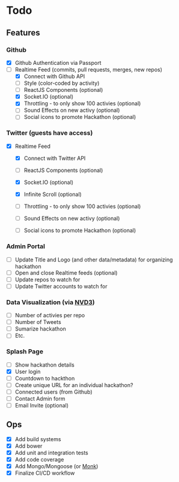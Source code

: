 # Todo

## Features

### Github

- [X] Github Authentication via Passport
- [ ] Realtime Feed (commits, pull requests, merges, new repos)
  - [X] Connect with Github API
  - [ ] Style (color-coded by activity)
  - [ ] ReactJS Components (optional)
  - [X] Socket.IO (optional)
  - [X] Throttling - to only show 100 activies (optional)
  - [ ] Sound Effects on new activy (optional)
  - [ ] Social icons to promote Hackathon (optional)

### Twitter (guests have access)
- [X] Realtime Feed
  - [X] Connect with Twitter API
  - [ ] ReactJS Components (optional)
  - [X] Socket.IO (optional)
  - [X] Infinite Scroll (optional)
  - [ ] Throttling - to only show 100 activies (optional)
  - [ ] Sound Effects on new activy (optional)
  - [ ] Social icons to promote Hackathon (optional)


### Admin Portal
- [ ] Update Title and Logo (and other data/metadata) for organizing hackathon
- [ ] Open and close Realtime feeds (optional)
- [ ] Update repos to watch for
- [ ] Update Twitter accounts to watch for

### Data Visualization (via [NVD3](http://nvd3.org/))
- [ ] Number of activies per repo
- [ ] Number of Tweets
- [ ] Sumarize hackathon
- [ ] Etc.

### Splash Page
- [ ] Show hackathon details
- [X] User login
- [ ] Countdown to hackthon
- [ ] Create unique URL for an individual hackathon?
- [ ] Connected users (from Github)
- [ ] Contact Admin form
- [ ] Email Invite (optional)

## Ops

- [X] Add build systems
- [X] Add bower
- [X] Add unit and integration tests
- [X] Add code coverage
- [X] Add Mongo/Mongoose (or [Monk](https://github.com/Automattic/monk))
- [X] Finalize CI/CD workflow